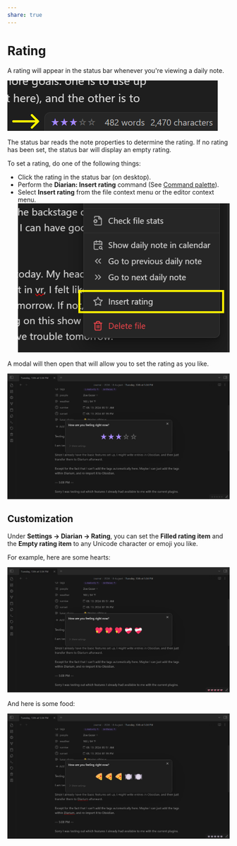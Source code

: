 ```yaml
---
share: true
---
```

# Rating
A rating will appear in the status bar whenever you're viewing a daily note.

![rating-status-bar](../../Attachments/rating-status-bar.png)

The status bar reads the note properties to determine the rating. If no rating has been set, the status bar will display an empty rating.

To set a rating, do one of the following things:
- Click the rating in the status bar (on desktop).
- Perform the **Diarian: Insert rating** command (See [Command palette](https://help.obsidian.md/Plugins/Command+palette)).
- Select **Insert rating** from the file context menu or the editor context menu.
    ![rating-context-menu](../../Attachments/rating-context-menu.png)

A modal will then open that will allow you to set the rating as you like.

![rating-modal](../../Attachments/rating-modal.png)
## Customization
Under **Settings → Diarian → Rating**, you can set the **Filled rating item** and the **Empty rating item** to any Unicode character or emoji you like.

For example, here are some hearts:

![rating-heart-example](../../Attachments/rating-heart-example.png)

And here is some food:

![rating-pizza-example](../../Attachments/rating-pizza-example.png)
